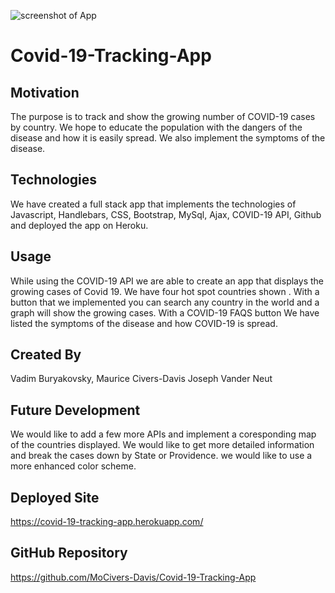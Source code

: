 ![screenshot of App](assets/img/covid19_screenshot.png)

# Covid-19-Tracking-App

## Motivation
 The purpose is to track and show the growing number of COVID-19 cases by country. We hope to educate the population with the dangers of the disease and how it is easily spread. We also implement the symptoms of the disease.

## Technologies
We have created a full stack app that implements the technologies of Javascript, Handlebars, CSS, Bootstrap, MySql, Ajax, COVID-19 API, Github and deployed the app on Heroku.

## Usage
While using the COVID-19 API we are able to create an app that displays the growing cases of Covid 19. We have four hot spot countries shown  . With a button that we implemented you can search any country in the world and a graph will show the growing cases. With a COVID-19 FAQS button We have listed the symptoms of the disease and how COVID-19 is spread.

## Created By
Vadim Buryakovsky,
Maurice Civers-Davis
Joseph Vander Neut

## Future Development
We would like to add a few more APIs and implement a coresponding map of the countries displayed. We would like to get more detailed information and break the cases down by State or Providence. we would like to use a more enhanced color scheme.

## Deployed Site
https://covid-19-tracking-app.herokuapp.com/

## GitHub Repository
https://github.com/MoCivers-Davis/Covid-19-Tracking-App 
